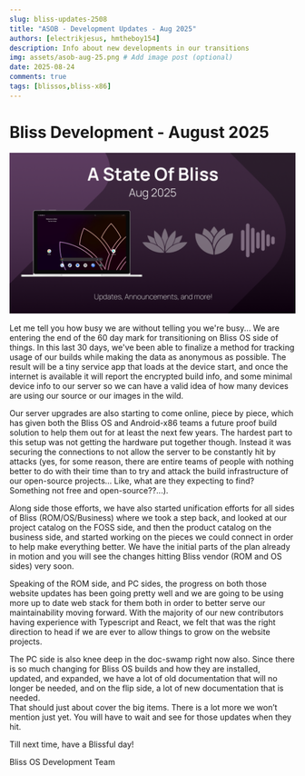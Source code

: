 ```yaml
---
slug: bliss-updates-2508
title: "ASOB - Development Updates - Aug 2025"
authors: [electrikjesus, hmtheboy154]
description: Info about new developments in our transitions
img: assets/asob-aug-25.png # Add image post (optional)
date: 2025-08-24
comments: true
tags: [blissos,bliss-x86]
---
```


# Bliss Development - August 2025

![alt text](assets/asob-aug-25.png "Development Updates")

Let me tell you how busy we are without telling you we're busy... We are entering the end of the 60 day mark for transitioning on Bliss OS side of things. In this last 30 days, we've been able to finalize a method for tracking usage of our builds while making the data as anonymous as possible. The result will be a tiny service app that loads at the device start, and once the internet is available it will report the encrypted build info, and some minimal device info to our server so we can have a valid idea of how many devices are using our source or our images in the wild. 

Our server upgrades are also starting to come online, piece by piece, which has given both the Bliss OS and Android-x86 teams a future proof build solution to help them out for at least the next few years. The hardest part to this setup was not getting the hardware put together though. Instead it was securing the connections to not allow the server to be constantly hit by attacks (yes, for some reason, there are entire teams of people with nothing better to do with their time than to try and attack the build infrastructure of our open-source projects... Like, what are they expecting to find? Something not free and open-source??...).

Along side those efforts, we have also started unification efforts for all sides of Bliss (ROM/OS/Business) where we took a step back, and looked at our project catalog on the FOSS side, and then the product catalog on the business side, and started working on the pieces we could connect in order to help make everything better. We have the initial parts of the plan already in motion and you will see the changes hitting Bliss vendor (ROM and OS sides) very soon. 

Speaking of the ROM side, and PC sides, the progress on both those website updates has been going pretty well and we are going to be using more up to date web stack for them both in order to better serve our maintainability moving forward. With the majority of our new contributors having experience with Typescript and React, we felt that was the right direction to head if we are ever to allow things to grow on the website projects. 

The PC side is also knee deep in the doc-swamp right now also. Since there is so much changing for Bliss OS builds and how they are installed, updated, and expanded, we have a lot of old documentation that will no longer be needed, and on the flip side, a lot of new documentation that is needed.   
That should just about cover the big items. There is a lot more we won’t mention just yet. You will have to wait and see for those updates when they hit. 

Till next time, have a Blissful day\!

Bliss OS Development Team